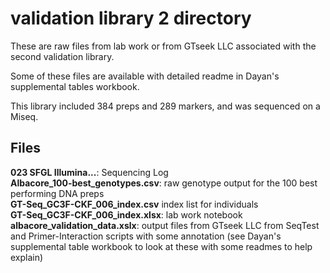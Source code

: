 # validation library 2 directory

These are raw files from lab work or from GTseek LLC associated with the second validation library. 

Some of these files are available with detailed readme in Dayan's supplemental tables workbook.

This library included 384 preps and 289 markers, and was sequenced on a Miseq.

## Files

__023 SFGL Illumina...__: Sequencing Log   
__Albacore_100-best_genotypes.csv__: raw genotype output for the 100 best performing DNA preps  
__GT-Seq_GC3F-CKF_006_index.csv__ index list for individuals  
__GT-Seq_GC3F-CKF_006_index.xlsx__: lab work notebook  
__albacore_validation_data.xslx__:  output files from GTseek LLC from SeqTest and Primer-Interaction scripts with some annotation (see Dayan's supplemental table workbook to look at these with some readmes to help explain)  